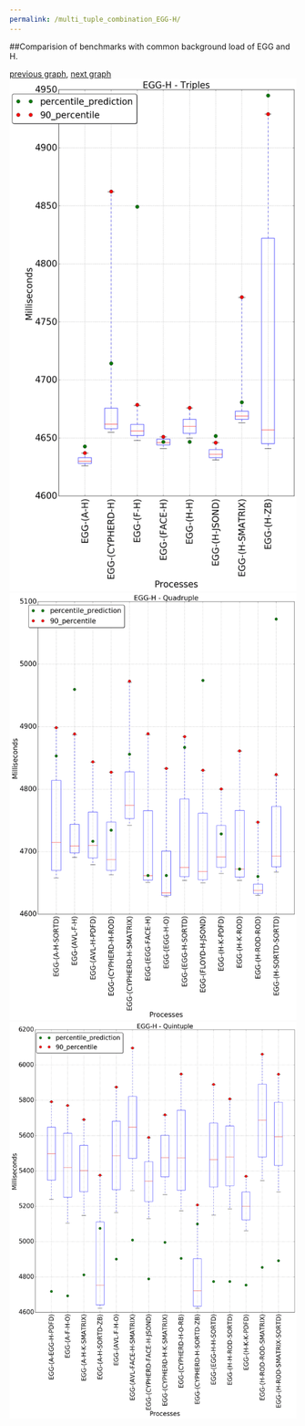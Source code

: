 ```yaml
---
permalink: /multi_tuple_combination_EGG-H/
---
```


##Comparision of benchmarks with common background load of EGG and H.

[previous graph](../multi_tuple_combination_EGG-F/), [next graph](../multi_tuple_combination_EGG-JSOND/)
![graph figure](./images/triple/EGG/EGG-H_box.png)![graph figure](./images/quadruple/EGG/EGG-H_box.png)![graph figure](./images/quintuple/EGG/EGG-H_box.png)
